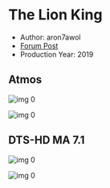 # The Lion King

* Author: aron7awol
* [Forum Post](https://www.avsforum.com/threads/bass-eq-for-filtered-movies.2995212/post-58670158)
* Production Year: 2019

## Atmos

![img 0](https://i.imgur.com/fBwjNEN.jpg)

![img 0](https://i.imgur.com/ChgKPjw.png)

## DTS-HD MA 7.1

![img 0](https://i.imgur.com/eymYZy8.jpg)

![img 0](https://i.imgur.com/jdTx6ia.png)

